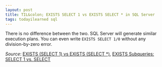 ```yaml
---
layout: post
title: TIL&colon; EXISTS SELECT 1 vs EXISTS SELECT * in SQL Server
tags: todayilearned sql
---
```


There is no difference between the two. SQL Server will generate similar execution plans. You can even write `EXISTS SELECT 1/0` without any division-by-zero error.

_Source_: [EXISTS (SELECT 1) vs EXISTS (SELECT *)](https://dba.stackexchange.com/questions/159413/exists-select-1-vs-exists-select-one-or-the-other), [EXISTS Subqueries: SELECT 1 vs. SELECT](https://www.sqlskills.com/blogs/conor/exists-subqueries-select-1-vs-select/)
